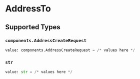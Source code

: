 # AddressTo


## Supported Types

### `components.AddressCreateRequest`

```python
value: components.AddressCreateRequest = /* values here */
```

### `str`

```python
value: str = /* values here */
```

